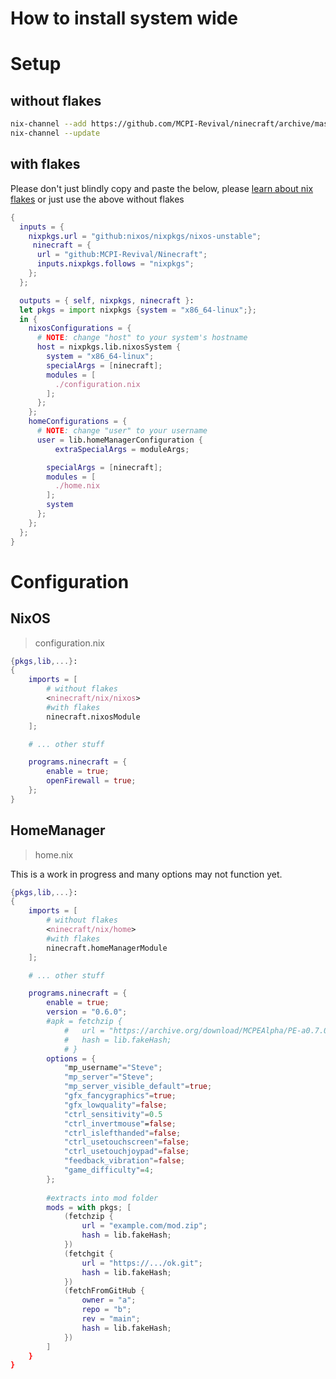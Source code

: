 # How to install system wide
# Setup
## without flakes
```sh
nix-channel --add https://github.com/MCPI-Revival/ninecraft/archive/master.tar.gz ninecraft
nix-channel --update
```

## with flakes 
Please don't just blindly copy and paste the below, please [learn about nix flakes](https://jade.fyi/blog/flakes-arent-real/) or just use the above without flakes

```nix
{
  inputs = {
    nixpkgs.url = "github:nixos/nixpkgs/nixos-unstable";
	 ninecraft = {
      url = "github:MCPI-Revival/Ninecraft";
      inputs.nixpkgs.follows = "nixpkgs";
    };
  };

  outputs = { self, nixpkgs, ninecraft }:
  let pkgs = import nixpkgs {system = "x86_64-linux";};
  in {
    nixosConfigurations = {
      # NOTE: change "host" to your system's hostname
      host = nixpkgs.lib.nixosSystem {
		system = "x86_64-linux";
		specialArgs = [ninecraft];
        modules = [
          ./configuration.nix
        ];
      };
    };
    homeConfigurations = {
      # NOTE: change "user" to your username
      user = lib.homeManagerConfiguration {
          extraSpecialArgs = moduleArgs;

		specialArgs = [ninecraft];
        modules = [
          ./home.nix
        ];
		system
      };
    };
  };
}
```


# Configuration

## NixOS

> configuration.nix
```nix
{pkgs,lib,...}:
{
	imports = [
		# without flakes
		<ninecraft/nix/nixos>
		#with flakes
    	ninecraft.nixosModule
	];

	# ... other stuff

	programs.ninecraft = {
		enable = true;
		openFirewall = true;
	};
}
```

## HomeManager
> home.nix

This is a work in progress and many options may not function yet.

```nix
{pkgs,lib,...}:
{
	imports = [
		# without flakes
		<ninecraft/nix/home>
		#with flakes
    	ninecraft.homeManagerModule
	];

	# ... other stuff

	programs.ninecraft = {
		enable = true;
		version = "0.6.0";
		#apk = fetchzip {
			# 	url = "https://archive.org/download/MCPEAlpha/PE-a0.7.0-x86.apk"
			# 	hash = lib.fakeHash;
			# }
		options = {
			"mp_username"="Steve";
			"mp_server"="Steve";
			"mp_server_visible_default"=true;
			"gfx_fancygraphics"=true;
			"gfx_lowquality"=false;
			"ctrl_sensitivity"=0.5
			"ctrl_invertmouse"=false;
			"ctrl_islefthanded"=false;
			"ctrl_usetouchscreen"=false;
			"ctrl_usetouchjoypad"=false;
			"feedback_vibration"=false;
			"game_difficulty"=4;
		};
		
		#extracts into mod folder
		mods = with pkgs; [
			(fetchzip {
				url = "example.com/mod.zip";
				hash = lib.fakeHash;
			})
			(fetchgit {
				url = "https://.../ok.git";
				hash = lib.fakeHash;
			})
			(fetchFromGitHub {
				owner = "a";
				repo = "b";
				rev = "main";
				hash = lib.fakeHash;
			})
		]
	}
}
```